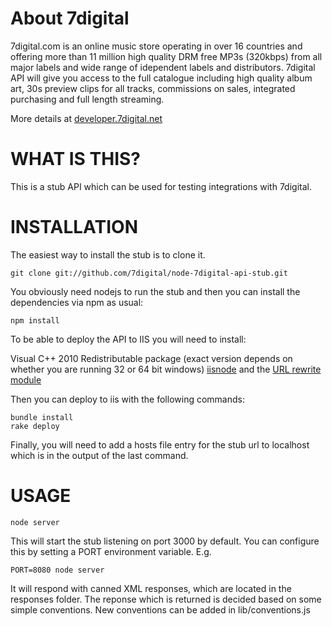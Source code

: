 About 7digital
==============

7digital.com is an online music store operating in over 16 countries and
offering more than 11 million high quality DRM free MP3s (320kbps) from all
major labels and wide range of idependent labels and distributors. 7digital API
will give you access to the full catalogue including high quality album art,
30s preview clips for all tracks, commissions on sales, integrated purchasing
and full length streaming. 

More details at [developer.7digital.net](http://developer.7digital.net/)

WHAT IS THIS?
=============

This is a stub API which can be used for testing integrations with 7digital.

INSTALLATION
============

The easiest way to install the stub is to clone it.

    git clone git://github.com/7digital/node-7digital-api-stub.git

You obviously need nodejs to run the stub and then you can install the dependencies via 
npm as usual:

    npm install

To be able to deploy the API to IIS you will need to install:

Visual C++ 2010 Redistributable package (exact version depends on whether you are running 32 or 64 bit windows)
[iisnode](https://github.com/tjanczuk/iisnode/blob/master/README.md) and the [URL rewrite module](http://www.iis.net/learn/extensions/url-rewrite-module/using-the-url-rewrite-module)

Then you can deploy to iis with the following commands:

    bundle install
    rake deploy

 Finally, you will need to add a hosts file entry for the stub url to localhost which is in the output of the last command.
	
USAGE
=====

    node server

This will start the stub listening on port 3000 by default.  You can configure
this by setting a PORT environment variable.  E.g.

    PORT=8080 node server

It will respond with canned XML responses, which are located in the responses
folder. The reponse which is returned is decided based on some simple 
conventions.  New conventions can be added in lib/conventions.js
